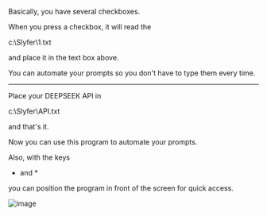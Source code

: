 Basically, you have several checkboxes.

When you press a checkbox, it will read the

c:\Slyfer\1.txt

and place it in the text box above.

You can automate your prompts so you don't have to type them every time.

---

Place your DEEPSEEK API in

c:\Slyfer\API.txt

and that's it.

Now you can use this program to automate your prompts.

Also, with the keys

+ and *

you can position the program in front of the screen for quick access.

![image](https://github.com/user-attachments/assets/6d0dad2b-7399-43d7-9ab3-2382256edc1b)
